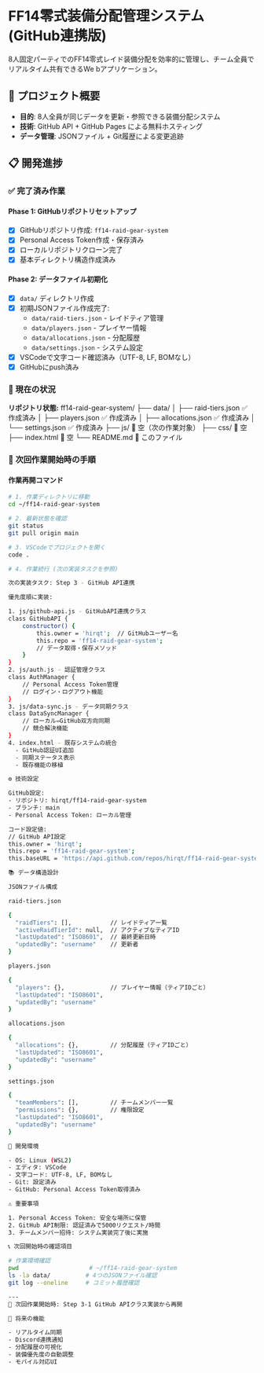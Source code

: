  # FF14零式装備分配管理システム (GitHub連携版)

  8人固定パーティでのFF14零式レイド装備分配を効率的に管理し、チーム全員でリアルタイム共有できるWe
  bアプリケーション。

  ## 🎯 プロジェクト概要

  - **目的**: 8人全員が同じデータを更新・参照できる装備分配システム
  - **技術**: GitHub API + GitHub Pages による無料ホスティング
  - **データ管理**: JSONファイル + Git履歴による変更追跡

  ## 📋 開発進捗

  ### ✅ 完了済み作業

  #### **Phase 1: GitHubリポジトリセットアップ**
  - [x] GitHubリポジトリ作成: `ff14-raid-gear-system`
  - [x] Personal Access Token作成・保存済み
  - [x] ローカルリポジトリクローン完了
  - [x] 基本ディレクトリ構造作成済み

  #### **Phase 2: データファイル初期化**
  - [x] `data/` ディレクトリ作成
  - [x] 初期JSONファイル作成完了:
    - `data/raid-tiers.json` - レイドティア管理
    - `data/players.json` - プレイヤー情報
    - `data/allocations.json` - 分配履歴
    - `data/settings.json` - システム設定
  - [x] VSCodeで文字コード確認済み（UTF-8, LF, BOMなし）
  - [x] GitHubにpush済み

  ### 🔄 現在の状況

  **リポジトリ状態:**
  ff14-raid-gear-system/
  ├── data/
  │   ├── raid-tiers.json    ✅ 作成済み
  │   ├── players.json       ✅ 作成済み
  │   ├── allocations.json   ✅ 作成済み
  │   └── settings.json      ✅ 作成済み
  ├── js/                    📁 空（次の作業対象）
  ├── css/                   📁 空
  ├── index.html             📄 空
  └── README.md              📄 このファイル

  ### 🎯 次回作業開始時の手順

  #### **作業再開コマンド**
  ```bash
  # 1. 作業ディレクトリに移動
  cd ~/ff14-raid-gear-system

  # 2. 最新状態を確認
  git status
  git pull origin main

  # 3. VSCodeでプロジェクトを開く
  code .

  # 4. 作業続行 (次の実装タスクを参照)

  次の実装タスク: Step 3 - GitHub API連携

  優先度順に実装:

  1. js/github-api.js - GitHubAPI連携クラス
  class GitHubAPI {
      constructor() {
          this.owner = 'hirqt';  // GitHubユーザー名
          this.repo = 'ff14-raid-gear-system';
          // データ取得・保存メソッド
      }
  }
  2. js/auth.js - 認証管理クラス
  class AuthManager {
      // Personal Access Token管理
      // ログイン・ログアウト機能
  }
  3. js/data-sync.js - データ同期クラス
  class DataSyncManager {
      // ローカル⇔GitHub双方向同期
      // 競合解決機能
  }
  4. index.html - 既存システムの統合
    - GitHub認証UI追加
    - 同期ステータス表示
    - 既存機能の移植

  ⚙️ 技術設定

  GitHub設定:
  - リポジトリ: hirqt/ff14-raid-gear-system
  - ブランチ: main
  - Personal Access Token: ローカル管理

  コード設定値:
  // GitHub API設定
  this.owner = 'hirqt';
  this.repo = 'ff14-raid-gear-system';
  this.baseURL = 'https://api.github.com/repos/hirqt/ff14-raid-gear-system/contents';

  📚 データ構造設計

  JSONファイル構成

  raid-tiers.json

  {
    "raidTiers": [],           // レイドティア一覧
    "activeRaidTierId": null,  // アクティブなティアID
    "lastUpdated": "ISO8601",  // 最終更新日時
    "updatedBy": "username"    // 更新者
  }

  players.json

  {
    "players": {},             // プレイヤー情報（ティアIDごと）
    "lastUpdated": "ISO8601",
    "updatedBy": "username"
  }

  allocations.json

  {
    "allocations": {},         // 分配履歴（ティアIDごと）
    "lastUpdated": "ISO8601",
    "updatedBy": "username"
  }

  settings.json

  {
    "teamMembers": [],         // チームメンバー一覧
    "permissions": {},         // 権限設定
    "lastUpdated": "ISO8601",
    "updatedBy": "username"
  }

  🔧 開発環境

  - OS: Linux (WSL2)
  - エディタ: VSCode
  - 文字コード: UTF-8, LF, BOMなし
  - Git: 設定済み
  - GitHub: Personal Access Token取得済み

  ⚠️ 重要事項

  1. Personal Access Token: 安全な場所に保管
  2. GitHub API制限: 認証済みで5000リクエスト/時間
  3. チームメンバー招待: システム実装完了後に実施

  📞 次回開始時の確認項目

  # 作業環境確認
  pwd                    # ~/ff14-raid-gear-system
  ls -la data/          # 4つのJSONファイル確認
  git log --oneline     # コミット履歴確認

  ---
  📅 次回作業開始時: Step 3-1 GitHub APIクラス実装から再開

  🚀 将来の機能

  - リアルタイム同期
  - Discord連携通知
  - 分配履歴の可視化
  - 装備優先度の自動調整
  - モバイル対応UI